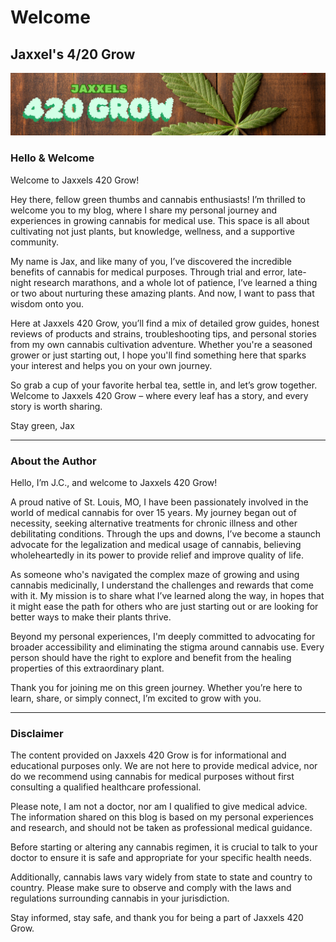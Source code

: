 # Welcome
## Jaxxel's 4/20 Grow

![Banner](assets/images/banner.png)

### Hello & Welcome

Welcome to Jaxxels 420 Grow!

Hey there, fellow green thumbs and cannabis enthusiasts! I’m thrilled to welcome you to my blog, where I share my personal journey and experiences in growing cannabis for medical use. This space is all about cultivating not just plants, but knowledge, wellness, and a supportive community.

My name is Jax, and like many of you, I’ve discovered the incredible benefits of cannabis for medical purposes. Through trial and error, late-night research marathons, and a whole lot of patience, I’ve learned a thing or two about nurturing these amazing plants. And now, I want to pass that wisdom onto you.

Here at Jaxxels 420 Grow, you’ll find a mix of detailed grow guides, honest reviews of products and strains, troubleshooting tips, and personal stories from my own cannabis cultivation adventure. Whether you're a seasoned grower or just starting out, I hope you'll find something here that sparks your interest and helps you on your own journey.

So grab a cup of your favorite herbal tea, settle in, and let’s grow together. Welcome to Jaxxels 420 Grow – where every leaf has a story, and every story is worth sharing.

Stay green,
Jax

---

### About the Author

Hello, I’m J.C., and welcome to Jaxxels 420 Grow!

A proud native of St. Louis, MO, I have been passionately involved in the world of medical cannabis for over 15 years. My journey began out of necessity, seeking alternative treatments for chronic illness and other debilitating conditions. Through the ups and downs, I’ve become a staunch advocate for the legalization and medical usage of cannabis, believing wholeheartedly in its power to provide relief and improve quality of life.

As someone who's navigated the complex maze of growing and using cannabis medicinally, I understand the challenges and rewards that come with it. My mission is to share what I’ve learned along the way, in hopes that it might ease the path for others who are just starting out or are looking for better ways to make their plants thrive.

Beyond my personal experiences, I'm deeply committed to advocating for broader accessibility and eliminating the stigma around cannabis use. Every person should have the right to explore and benefit from the healing properties of this extraordinary plant.

Thank you for joining me on this green journey. Whether you’re here to learn, share, or simply connect, I’m excited to grow with you.

---

### Disclaimer

The content provided on Jaxxels 420 Grow is for informational and educational purposes only. We are not here to provide medical advice, nor do we recommend using cannabis for medical purposes without first consulting a qualified healthcare professional. 

Please note, I am not a doctor, nor am I qualified to give medical advice. The information shared on this blog is based on my personal experiences and research, and should not be taken as professional medical guidance.

Before starting or altering any cannabis regimen, it is crucial to talk to your doctor to ensure it is safe and appropriate for your specific health needs. 

Additionally, cannabis laws vary widely from state to state and country to country. Please make sure to observe and comply with the laws and regulations surrounding cannabis in your jurisdiction.

Stay informed, stay safe, and thank you for being a part of Jaxxels 420 Grow.